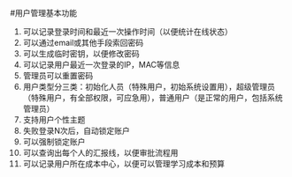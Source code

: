 #用户管理基本功能

1. 可以记录登录时间和最近一次操作时间（以便统计在线状态）
2. 可以通过email或其他手段索回密码
3. 可以生成临时密钥，以便修改密码
4. 可以记录用户最近一次登录的IP，MAC等信息
3. 管理员可以重置密码
4. 用户类型分三类：初始化人员（特殊用户，初始系统设置用），超级管理员（特殊用户，有全部权限，可应急用），普通用户（是正常的用户，包括系统管理员）
5. 支持用户个性主题
6. 失败登录N次后，自动锁定账户
7. 可以强制锁定账户
8. 可以查询出每个人的汇报线，以便审批流程用
9. 可以记录用户所在成本中心，以便可以管理学习成本和预算